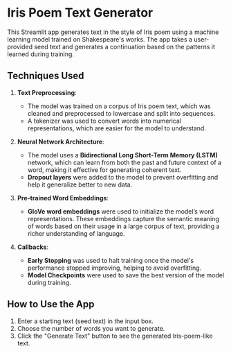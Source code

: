 # Iris Poem Text Generator

This Streamlit app generates text in the style of Iris poem using a machine learning model trained on Shakespeare's works. The app takes a user-provided seed text and generates a continuation based on the patterns it learned during training.

## Techniques Used

1. **Text Preprocessing**: 
   - The model was trained on a corpus of Iris poem text, which was cleaned and preprocessed to lowercase and split into sequences.
   - A tokenizer was used to convert words into numerical representations, which are easier for the model to understand.

2. **Neural Network Architecture**:
   - The model uses a **Bidirectional Long Short-Term Memory (LSTM)** network, which can learn from both the past and future context of a word, making it effective for generating coherent text.
   - **Dropout layers** were added to the model to prevent overfitting and help it generalize better to new data.

3. **Pre-trained Word Embeddings**:
   - **GloVe word embeddings** were used to initialize the model’s word representations. These embeddings capture the semantic meaning of words based on their usage in a large corpus of text, providing a richer understanding of language.

4. **Callbacks**:
   - **Early Stopping** was used to halt training once the model's performance stopped improving, helping to avoid overfitting.
   - **Model Checkpoints** were used to save the best version of the model during training.

## How to Use the App

1. Enter a starting text (seed text) in the input box.
2. Choose the number of words you want to generate.
3. Click the "Generate Text" button to see the generated Iris-poem-like text.
